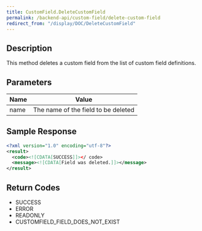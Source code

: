 ```yaml
---
title: CustomField.DeleteCustomField
permalink: /backend-api/custom-field/delete-custom-field
redirect_from: "/display/DOC/DeleteCustomField"
---
```


## Description
This method deletes a custom field from the list of custom field definitions.

## Parameters

| Name | Value
|------|-------
| name | The name of the field to be deleted

## Sample Response

```xml
<?xml version="1.0" encoding="utf-8"?>
<result>
  <code><![CDATA[SUCCESS]]></ code>
  <message><![CDATA[Field was deleted.]]></message>
</result>
```

## Return Codes

* SUCCESS
* ERROR
* READONLY
* CUSTOMFIELD_FIELD_DOES_NOT_EXIST